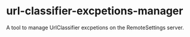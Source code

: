 # url-classifier-excpetions-manager
A tool to manage UrlClassifier excpetions on the RemoteSettings server.
